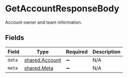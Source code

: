 # GetAccountResponseBody

Account owner and team information.


## Fields

| Field                                                   | Type                                                    | Required                                                | Description                                             |
| ------------------------------------------------------- | ------------------------------------------------------- | ------------------------------------------------------- | ------------------------------------------------------- |
| `data`                                                  | [shared.Account](../../../sdk/models/shared/account.md) | :heavy_minus_sign:                                      | N/A                                                     |
| `meta`                                                  | [shared.Meta](../../../sdk/models/shared/meta.md)       | :heavy_minus_sign:                                      | N/A                                                     |